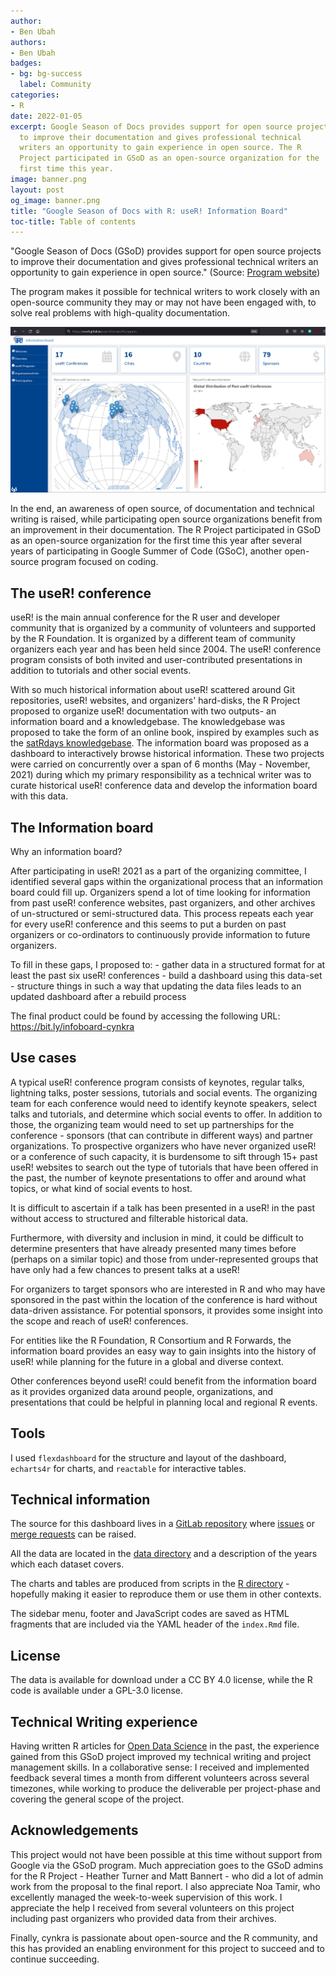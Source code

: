 ```yaml
---
author:
- Ben Ubah
authors:
- Ben Ubah
badges:
- bg: bg-success
  label: Community
categories:
- R
date: 2022-01-05
excerpt: Google Season of Docs provides support for open source projects
  to improve their documentation and gives professional technical
  writers an opportunity to gain experience in open source. The R
  Project participated in GSoD as an open-source organization for the
  first time this year.
image: banner.png
layout: post
og_image: banner.png
title: "Google Season of Docs with R: useR! Information Board"
toc-title: Table of contents
---
```


"Google Season of Docs (GSoD) provides support for open source projects
to improve their documentation and gives professional technical writers
an opportunity to gain experience in open source." (Source: [Program
website](https://developers.google.com/season-of-docs))

The program makes it possible for technical writers to work closely with
an open-source community they may or may not have been engaged with, to
solve real problems with high-quality documentation.

![dashboard for exploring useR! conference](banner.png)

In the end, an awareness of open source, of documentation and technical
writing is raised, while participating open source organizations benefit
from an improvement in their documentation. The R Project participated
in GSoD as an open-source organization for the first time this year
after several years of participating in Google Summer of Code (GSoC),
another open-source program focused on coding.

## The useR! conference

useR! is the main annual conference for the R user and developer
community that is organized by a community of volunteers and supported
by the R Foundation. It is organized by a different team of community
organizers each year and has been held since 2004. The useR! conference
program consists of both invited and user-contributed presentations in
addition to tutorials and other social events.

With so much historical information about useR! scattered around Git
repositories, useR! websites, and organizers' hard-disks, the R Project
proposed to organize useR! documentation with two outputs- an
information board and a knowledgebase. The knowledgebase was proposed to
take the form of an online book, inspired by examples such as the
[satRdays knowledgebase](https://knowledgebase.satrdays.org/). The
information board was proposed as a dashboard to interactively browse
historical information. These two projects were carried on concurrently
over a span of 6 months (May - November, 2021) during which my primary
responsibility as a technical writer was to curate historical useR!
conference data and develop the information board with this data.

## The Information board

Why an information board?

After participating in useR! 2021 as a part of the organizing committee,
I identified several gaps within the organizational process that an
information board could fill up. Organizers spend a lot of time looking
for information from past useR! conference websites, past organizers,
and other archives of un-structured or semi-structured data. This
process repeats each year for every useR! conference and this seems to
put a burden on past organizers or co-ordinators to continuously provide
information to future organizers.

To fill in these gaps, I proposed to: - gather data in a structured
format for at least the past six useR! conferences - build a dashboard
using this data-set - structure things in such a way that updating the
data files leads to an updated dashboard after a rebuild process

The final product could be found by accessing the following URL:
<https://bit.ly/infoboard-cynkra>

## Use cases

A typical useR! conference program consists of keynotes, regular talks,
lightning talks, poster sessions, tutorials and social events. The
organizing team for each conference would need to identify keynote
speakers, select talks and tutorials, and determine which social events
to offer. In addition to those, the organizing team would need to set up
partnerships for the conference - sponsors (that can contribute in
different ways) and partner organizations. To prospective organizers who
have never organized useR! or a conference of such capacity, it is
burdensome to sift through 15+ past useR! websites to search out the
type of tutorials that have been offered in the past, the number of
keynote presentations to offer and around what topics, or what kind of
social events to host.

It is difficult to ascertain if a talk has been presented in a useR! in
the past without access to structured and filterable historical data.

Furthermore, with diversity and inclusion in mind, it could be difficult
to determine presenters that have already presented many times before
(perhaps on a similar topic) and those from under-represented groups
that have only had a few chances to present talks at a useR!

For organizers to target sponsors who are interested in R and who may
have sponsored in the past within the location of the conference is hard
without data-driven assistance. For potential sponsors, it provides some
insight into the scope and reach of useR! conferences.

For entities like the R Foundation, R Consortium and R Forwards, the
information board provides an easy way to gain insights into the history
of useR! while planning for the future in a global and diverse context.

Other conferences beyond useR! could benefit from the information board
as it provides organized data around people, organizations, and
presentations that could be helpful in planning local and regional R
events.

## Tools

I used `flexdashboard` for the structure and layout of the dashboard,
`echarts4r` for charts, and `reactable` for interactive tables.

## Technical information

The source for this dashboard lives in a [GitLab
repository](https://gitlab.com/rconf/userinfoboard/) where
[issues](https://gitlab.com/rconf/userinfoboard/-/issues) or [merge
requests](https://gitlab.com/rconf/userinfoboard/-/merge_requests) can
be raised.

All the data are located in the [data
directory](https://gitlab.com/rconf/userinfoboard/-/tree/master/data)
and a description of the years which each dataset covers.

The charts and tables are produced from scripts in the [R
directory](https://gitlab.com/rconf/userinfoboard/-/tree/master/R) -
hopefully making it easier to reproduce them or use them in other
contexts.

The sidebar menu, footer and JavaScript codes are saved as HTML
fragments that are included via the YAML header of the `index.Rmd` file.

## License

The data is available for download under a CC BY 4.0 license, while the
R code is available under a GPL-3.0 license.

## Technical Writing experience

Having written R articles for [Open Data
Science](https://opendatascience.com/tag/r-trends/) in the past, the
experience gained from this GSoD project improved my technical writing
and project management skills. In a collaborative sense: I received and
implemented feedback several times a month from different volunteers
across several timezones, while working to produce the deliverable per
project-phase and covering the general scope of the project.

## Acknowledgements

This project would not have been possible at this time without support
from Google via the GSoD program. Much appreciation goes to the GSoD
admins for the R Project - Heather Turner and Matt Bannert - who did a
lot of admin work from the proposal to the final report. I also
appreciate Noa Tamir, who excellently managed the week-to-week
supervision of this work. I appreciate the help I received from several
volunteers on this project including past organizers who provided data
from their archives.

Finally, cynkra is passionate about open-source and the R community, and
this has provided an enabling environment for this project to succeed
and to continue succeeding.
